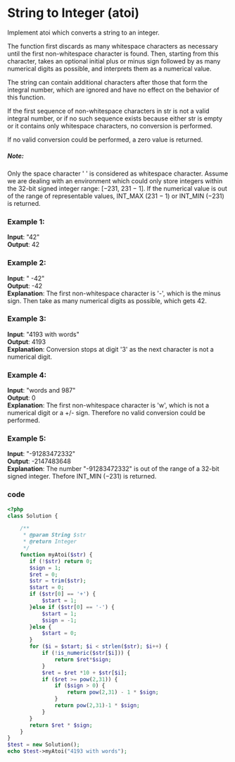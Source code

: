 # String to Integer (atoi)
Implement atoi which converts a string to an integer.

The function first discards as many whitespace characters as necessary until the first non-whitespace character is found. Then, starting from this character, takes an optional initial plus or minus sign followed by as many numerical digits as possible, and interprets them as a numerical value.

The string can contain additional characters after those that form the integral number, which are ignored and have no effect on the behavior of this function.

If the first sequence of non-whitespace characters in str is not a valid integral number, or if no such sequence exists because either str is empty or it contains only whitespace characters, no conversion is performed.

If no valid conversion could be performed, a zero value is returned.

##### Note:

Only the space character ' ' is considered as whitespace character.
Assume we are dealing with an environment which could only store integers within the 32-bit signed integer range: [−231,  231 − 1]. If the numerical value is out of the range of representable values, INT_MAX (231 − 1) or INT_MIN (−231) is returned.
### Example 1:

**Input**: "42"  
**Output**: 42
### Example 2:

**Input**: "   -42"  
**Output**: -42  
**Explanation**: The first non-whitespace character is '-', which is the minus sign.
             Then take as many numerical digits as possible, which gets 42.  
### Example 3:

**Input**: "4193 with words"  
**Output**: 4193  
**Explanation**: Conversion stops at digit '3' as the next character is not a numerical digit.  
### Example 4:

**Input**: "words and 987"  
**Output**: 0  
**Explanation**: The first non-whitespace character is 'w', which is not a numerical 
             digit or a +/- sign. Therefore no valid conversion could be performed.  
### Example 5:

**Input**: "-91283472332"  
**Output**: -2147483648  
**Explanation**: The number "-91283472332" is out of the range of a 32-bit signed integer.
             Thefore INT_MIN (−231) is returned.  
             
### code
```php
<?php
class Solution {

    /**
     * @param String $str
     * @return Integer
     */
    function myAtoi($str) {
       if (!$str) return 0;
       $sign = 1;
       $ret = 0;
       $str = trim($str);
       $start = 0;
       if ($str[0] == '+') {
           $start = 1;
       }else if ($str[0] == '-') {
           $start = 1;
           $sign = -1;
       }else {
           $start = 0;
       }
       for ($i = $start; $i < strlen($str); $i++) {
           if (!is_numeric($str[$i])) {
               return $ret*$sign;
           }
           $ret = $ret *10 + $str[$i];
           if ($ret >= pow(2,31)) {
               if ($sign > 0) {
                   return pow(2,31) - 1 * $sign;
               }
               return pow(2,31)-1 * $sign;
           }
       }
       return $ret * $sign;
    }
}
$test = new Solution();
echo $test->myAtoi("4193 with words");
```